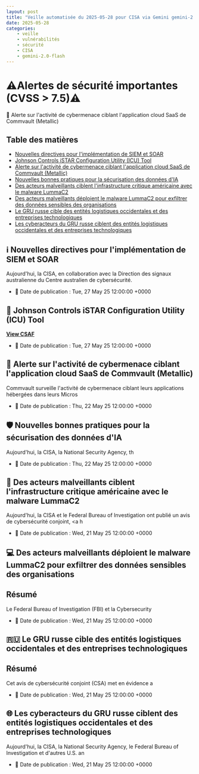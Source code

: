```yaml
---
layout: post
title: "Veille automatisée du 2025-05-28 pour CISA via Gemini gemini-2.0-flash"
date: 2025-05-28
categories:
    - veille
    - vulnérabilités
    - sécurité
    - CISA
    - gemini-2.0-flash
---
```

# ⚠️Alertes de sécurité importantes (CVSS > 7.5)⚠️

🚨 Alerte sur l'activité de cybermenace ciblant l'application cloud SaaS de Commvault (Metallic)

## Table des matières

*   [Nouvelles directives pour l'implémentation de SIEM et SOAR](https://www.cisa.gov/news-events/alerts/2025/05/27/new-guidance-siem-and-soar-implementation)
*   [Johnson Controls iSTAR Configuration Utility (ICU) Tool](https://www.cisa.gov/news-events/ics-advisories/icsa-25-146-01)
*   [Alerte sur l'activité de cybermenace ciblant l'application cloud SaaS de Commvault (Metallic)](https://www.cisa.gov/news-events/alerts/2025/05/22/advisory-update-cyber-threat-activity-targeting-commvaults-saas-cloud-application-metallic)
*   [Nouvelles bonnes pratiques pour la sécurisation des données d'IA](https://www.cisa.gov/news-events/alerts/2025/05/22/new-best-practices-guide-securing-ai-data-released)
*   [Des acteurs malveillants ciblent l'infrastructure critique américaine avec le malware LummaC2](https://www.cisa.gov/news-events/alerts/2025/05/21/threat-actors-target-us-critical-infrastructure-lummac2-malware)
*   [Des acteurs malveillants déploient le malware LummaC2 pour exfiltrer des données sensibles des organisations](https://www.cisa.gov/news-events/cybersecurity-advisories/aa25-141b)
*   [Le GRU russe cible des entités logistiques occidentales et des entreprises technologiques](https://www.cisa.gov/news-events/cybersecurity-advisories/aa25-141a)
*   [Les cyberacteurs du GRU russe ciblent des entités logistiques occidentales et des entreprises technologiques](https://www.cisa.gov/news-events/alerts/2025/05/21/russian-gru-cyber-actors-targeting-western-logistics-entities-and-tech-companies)

## ℹ️ Nouvelles directives pour l'implémentation de SIEM et SOAR

Aujourd'hui, la CISA, en collaboration avec la Direction des signaux australienne du Centre australien de cybersécurité.

*   📅 Date de publication : Tue, 27 May 25 12:00:00 +0000

## 🧰 Johnson Controls iSTAR Configuration Utility (ICU) Tool

<a href="https://github.com/cisagov/CSAF" target="_blank">**View CSAF**</a>

*   📅 Date de publication : Tue, 27 May 25 12:00:00 +0000

## 🚨 Alerte sur l'activité de cybermenace ciblant l'application cloud SaaS de Commvault (Metallic)

Commvault surveille l'activité de cybermenace ciblant leurs applications hébergées dans leurs Micros

*   📅 Date de publication : Thu, 22 May 25 12:00:00 +0000

## 🛡️ Nouvelles bonnes pratiques pour la sécurisation des données d'IA

Aujourd'hui, la CISA, la National Security Agency, th

*   📅 Date de publication : Thu, 22 May 25 12:00:00 +0000

## 🎯 Des acteurs malveillants ciblent l'infrastructure critique américaine avec le malware LummaC2

Aujourd'hui, la CISA et le Federal Bureau of Investigation ont publié un avis de cybersécurité conjoint, <a h

*   📅 Date de publication : Wed, 21 May 25 12:00:00 +0000

## 💻 Des acteurs malveillants déploient le malware LummaC2 pour exfiltrer des données sensibles des organisations

## **Résumé**

Le Federal Bureau of Investigation (FBI) et la Cybersecurity

*   📅 Date de publication : Wed, 21 May 25 12:00:00 +0000

## 🇷🇺 Le GRU russe cible des entités logistiques occidentales et des entreprises technologiques

## **Résumé**

Cet avis de cybersécurité conjoint (CSA) met en évidence a

*   📅 Date de publication : Wed, 21 May 25 12:00:00 +0000

## 🌐 Les cyberacteurs du GRU russe ciblent des entités logistiques occidentales et des entreprises technologiques

Aujourd'hui, la CISA, la National Security Agency, le Federal Bureau of Investigation et d'autres U.S. an

*   📅 Date de publication : Wed, 21 May 25 12:00:00 +0000
